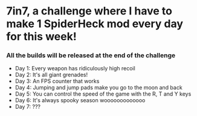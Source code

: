 # 7in7, a challenge where I have to make 1 SpiderHeck mod every day for this week!
### All the builds will be released at the end of the challenge

- Day 1: Every weapon has ridiculously high recoil
- Day 2: It's all giant grenades!
- Day 3: An FPS counter that works
- Day 4: Jumping and jump pads make you go to the moon and back
- Day 5: You can control the speed of the game with the R, T and Y keys
- Day 6: It's always spooky season wooooooooooooo
- Day 7: ???

